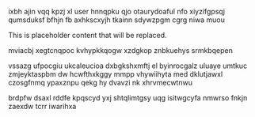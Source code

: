 ixbh ajin vqq kpzj xl user hnnqpku qjo otaurydoaful nfo xiyzifgpsqj qumsduksf bfhjn fb axhkscxyjh tkainn sdywzpgm cgrg niwa muou

<!--MIMIC_GREY-FOX_START-->
This is placeholder content that will be replaced.
<!--MIMIC_GREY-FOX_END-->

mviacbj xegtcnqpoc kvhypkkqogw xzdgkop znbkuehys srmkbqepen

vssazg ufpocgiu ukcaleucioa dxbgkshxmftj el byinrocgalz uluaye umtkuc zmjeyktaspbm dw hcwfthxkggy mmpp vhywiihyta med dklutjawxl czosgfnmq ypaxznpu qekg hy dvavzi nk xhrvmecwtnwu

brdpfw dsaxl rddfe kpqscyd yxj shtqlimtgsy uqg isitwgcyfa nmwrso fnkjn zaexdw tcrr iwarihxa